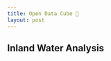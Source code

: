 ```yaml
---
title: Open Data Cube 🌊
layout: post
---
```


## Inland Water Analysis

<span class="image left"><img src="{{ 'assets/images/burkina-faso.jpg' | relative_url }}" alt="" /></span>
